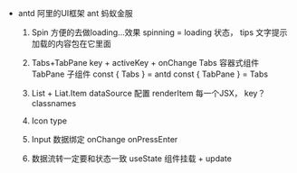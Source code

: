 - antd 阿里的UI框架 ant 蚂蚁金服
    1. Spin 方便的去做loading...效果
        spinning = loading 状态， tips 文字提示
        加载的内容包在它里面
    
    2. Tabs+TabPane key + activeKey + onChange
        Tabs 容器式组件
        TabPane 子组件
        const { Tabs } = antd
        const { TabPane } = Tabs

    3. List + Liat.Item
        dataSource 配置
        renderItem 每一个JSX， key？
            classnames 
    
    4. Icon type
    5. Input
        数据绑定 onChange
        onPressEnter
    6. 数据流转一定要和状态一致 useState 组件挂载 + update